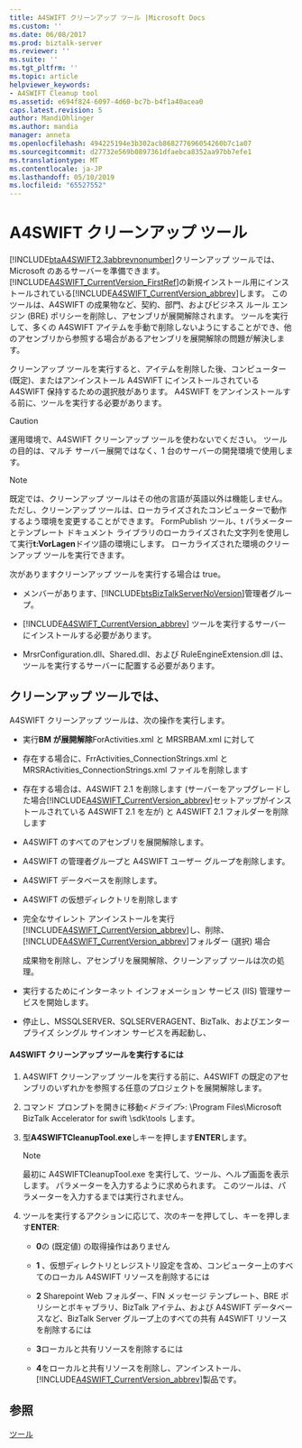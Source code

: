 ```yaml
---
title: A4SWIFT クリーンアップ ツール |Microsoft Docs
ms.custom: ''
ms.date: 06/08/2017
ms.prod: biztalk-server
ms.reviewer: ''
ms.suite: ''
ms.tgt_pltfrm: ''
ms.topic: article
helpviewer_keywords:
- A4SWIFT Cleanup tool
ms.assetid: e694f824-6097-4d60-bc7b-b4f1a40acea0
caps.latest.revision: 5
author: MandiOhlinger
ms.author: mandia
manager: anneta
ms.openlocfilehash: 494225194e3b302acb868277696054260b7c1a07
ms.sourcegitcommit: d27732e569b0897361dfaebca8352aa97bb7efe1
ms.translationtype: MT
ms.contentlocale: ja-JP
ms.lasthandoff: 05/10/2019
ms.locfileid: "65527552"
---
```

# <a name="a4swift-cleanup-tool"></a>A4SWIFT クリーンアップ ツール
[!INCLUDE[btaA4SWIFT2.3abbrevnonumber](../../includes/btaa4swift2-3abbrevnonumber-md.md)]クリーンアップ ツールでは、Microsoft のあるサーバーを準備できます。[!INCLUDE[A4SWIFT_CurrentVersion_FirstRef](../../includes/a4swift-currentversion-firstref-md.md)]の新規インストール用にインストールされている[!INCLUDE[A4SWIFT_CurrentVersion_abbrev](../../includes/a4swift-currentversion-abbrev-md.md)]します。 このツールは、A4SWIFT の成果物など、契約、部門、およびビジネス ルール エンジン (BRE) ポリシーを削除し、アセンブリが展開解除されます。 ツールを実行して、多くの A4SWIFT アイテムを手動で削除しないようにすることができ、他のアセンブリから参照する場合があるアセンブリを展開解除の問題が解決します。  
  
 クリーンアップ ツールを実行すると、アイテムを削除した後、コンピューター (既定)、またはアンインストール A4SWIFT にインストールされている A4SWIFT 保持するための選択肢があります。 A4SWIFT をアンインストールする前に、ツールを実行する必要があります。  
  
> [!CAUTION]
>  運用環境で、A4SWIFT クリーンアップ ツールを使わないでください。 ツールの目的は、マルチ サーバー展開ではなく、1 台のサーバーの開発環境で使用します。  
  
> [!NOTE]
>  既定では、クリーンアップ ツールはその他の言語が英語以外は機能しません。 ただし、クリーンアップ ツールは、ローカライズされたコンピューターで動作するよう環境を変更することができます。 FormPublish ツール、t パラメーターとテンプレート ドキュメント ライブラリのローカライズされた文字列を使用して実行**t:VorLagen**ドイツ語の環境にします。 ローカライズされた環境のクリーンアップ ツールを実行できます。  
  
 次がありますクリーンアップ ツールを実行する場合は true。  
  
- メンバーがあります、[!INCLUDE[btsBizTalkServerNoVersion](../../includes/btsbiztalkservernoversion-md.md)]管理者グループ。  
  
- [!INCLUDE[A4SWIFT_CurrentVersion_abbrev](../../includes/a4swift-currentversion-abbrev-md.md)] ツールを実行するサーバーにインストールする必要があります。  
  
- MrsrConfiguration.dll、Shared.dll、および RuleEngineExtension.dll は、ツールを実行するサーバーに配置する必要があります。  
  
## <a name="what-the-cleanup-tool-does"></a>クリーンアップ ツールでは、  
 A4SWIFT クリーンアップ ツールは、次の操作を実行します。  
  
- 実行**BM が展開解除**ForActivities.xml と MRSRBAM.xml に対して  
  
- 存在する場合に、FrrActivities_ConnectionStrings.xml と MRSRActivities_ConnectionStrings.xml ファイルを削除します  
  
- 存在する場合は、A4SWIFT 2.1 を削除します (サーバーをアップグレードした場合[!INCLUDE[A4SWIFT_CurrentVersion_abbrev](../../includes/a4swift-currentversion-abbrev-md.md)]セットアップがインストールされている A4SWIFT 2.1 を左が) と A4SWIFT 2.1 フォルダーを削除します  
  
- A4SWIFT のすべてのアセンブリを展開解除します。  
  
- A4SWIFT の管理者グループと A4SWIFT ユーザー グループを削除します。  
  
- A4SWIFT データベースを削除します。  
  
- A4SWIFT の仮想ディレクトリを削除します  
  
- 完全なサイレント アンインストールを実行[!INCLUDE[A4SWIFT_CurrentVersion_abbrev](../../includes/a4swift-currentversion-abbrev-md.md)]し、削除、[!INCLUDE[A4SWIFT_CurrentVersion_abbrev](../../includes/a4swift-currentversion-abbrev-md.md)]フォルダー (選択) 場合  
  
  成果物を削除し、アセンブリを展開解除、クリーンアップ ツールは次の処理。  
  
- 実行するためにインターネット インフォメーション サービス (IIS) 管理サービスを開始します。  
  
- 停止し、MSSQLSERVER、SQLSERVERAGENT、BizTalk、およびエンタープライズ シングル サインオン サービスを再起動し、  
  
#### <a name="to-run-the-a4swift-cleanup-tool"></a>A4SWIFT クリーンアップ ツールを実行するには  
  
1. A4SWIFT クリーンアップ ツールを実行する前に、A4SWIFT の既定のアセンブリのいずれかを参照する任意のプロジェクトを展開解除します。  
  
2. コマンド プロンプトを開きに移動\<*ドライブ*\>: \Program Files\Microsoft BizTalk Accelerator for swift \sdk\tools します。  
  
3. 型**A4SWIFTCleanupTool.exe**しキーを押します**ENTER**します。  
  
   > [!NOTE]
   >  最初に A4SWIFTCleanupTool.exe を実行して、ツール、ヘルプ画面を表示します。 パラメーターを入力するように求められます。 このツールは、パラメーターを入力するまでは実行されません。  
  
4. ツールを実行するアクションに応じて、次のキーを押してし、キーを押します**ENTER**:  
  
   - **0**の (既定値) の取得操作はありません  
  
   - **1** 、仮想ディレクトリとレジストリ設定を含め、コンピューター上のすべてのローカル A4SWIFT リソースを削除するには  
  
   - **2** Sharepoint Web フォルダー、FIN メッセージ テンプレート、BRE ポリシーとボキャブラリ、BizTalk アイテム、および A4SWIFT データベースなど、BizTalk Server グループ上のすべての共有 A4SWIFT リソースを削除するには  
  
   - **3**ローカルと共有リソースを削除するには  
  
   - **4**をローカルと共有リソースを削除し、アンインストール、[!INCLUDE[A4SWIFT_CurrentVersion_abbrev](../../includes/a4swift-currentversion-abbrev-md.md)]製品です。  
  
## <a name="see-also"></a>参照  
 [ツール](../../adapters-and-accelerators/accelerator-swift/tools.md)